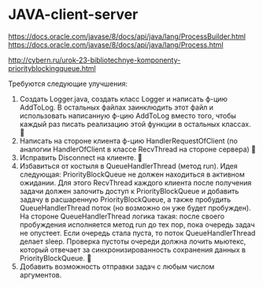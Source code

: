 # JAVA-client-server

https://docs.oracle.com/javase/8/docs/api/java/lang/ProcessBuilder.html
https://docs.oracle.com/javase/8/docs/api/java/lang/Process.html

http://cybern.ru/urok-23-bibliotechnye-komponenty-priorityblockingqueue.html

Требуются следующие улучшения:

1. Создать Logger.java, создать класс Logger и написать ф-цию AddToLog. В остальных файлах заинклюдить этот файл и использовать написанную ф-цию AddToLog вместо того, чтобы каждый раз писать реализацию этой функции в остальных классах. :tada:
2. Написать на стороне клиента ф-цию HandlerRequestOfClient (по аналогии HandlerOfClient в классе RecvThread на стороне сервера) :tada:
3. Исправить Disconnect на клиенте. :tada:
4. Избавиться от костыля в QueueHandlerThread (метод run). Идея следующая: PriorityBlockQueue не должен находиться в активном ожидании. Для этого RecvThread каждого клиента после получения задачи должен залочить доступ к PriorityBlockQueue и добавить задачу в расшаренную PriorityBlockQueue, а также пробудить QueueHandlerThread поток (но возможно он уже будет пробужден). На стороне QueueHandlerThread логика такая: после своего пробуждения исполняется метод run до тех пор, пока очередь задач не опустеет. Если очередь стала пуста, то поток QueueHandlerThread делает sleep. Проверка пустоты очереди должна лочить мьютекс, который отвечает за синхронизированность сохранения данных в PriorityBlockQueue. :tada:
5. Добавить возможность отправки задач с любым числом аргументов.
